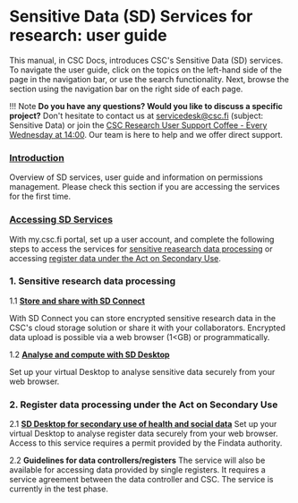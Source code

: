 # Sensitive Data (SD) Services for research: user guide

This manual, in CSC Docs, introduces CSC's Sensitive Data (SD) services. To navigate the user guide, click on the topics on the left-hand side of the page in the navigation bar, or use the search functionality. Next, browse the section using the navigation bar on the right side of each page.

!!! Note
    **Do you have any questions? Would you like to discuss a specific project?** Don't hesitate to contact us at servicedesk@csc.fi (subject: Sensitive Data) or join the [CSC Research User Support Coffee - Every Wednesday at 14:00](https://ssl.eventilla.com/usersupportcoffee). Our team is here to help and we offer direct support. 



### **[Introduction](./intro.md)** 

Overview of SD services, user guide and information on permissions management. Please check this section if you are accessing the services for the first time.

### **[Accessing SD Services](./sd-access.md)** 

With my.csc.fi portal, set up a user account, and complete the following steps to access the services for [sensitive reasearch data processing](./sd-access.md#processing-sensitive-reaserch-data) or accessing [register data under the Act on Secondary Use](./sensitive-data/sd-access.md#processing-register-data-under-the-act-on-secondary-use). 

### 1. Sensitive research data processing

1.1 **[Store and share with SD Connect](./sd_connect.md)** 

With SD Connect you can store encrypted sensitive research data in the CSC's cloud storage solution or share it with your collaborators. Encrypted data upload is possible via a web browser (1<GB) or programmatically.

1.2 **[Analyse and compute with SD Desktop](./sd_desktop.md)** 

Set up your virtual Desktop to analyse sensitive data securely from your web browser. 



### 2. Register data processing under the Act on Secondary Use


2.1 **[SD Desktop for secondary use of health and social data](./sd-desktop-audited.md)**
Set up your virtual Desktop to analyse register data securely from your web browser. Access to this service requires a permit provided by the Findata authority. 

2.2 **Guidelines for data controllers/registers**
The service will also be available for accessing data provided by single registers. It requires a service agreement between the data controller and CSC. The service is currently in the test phase. 




